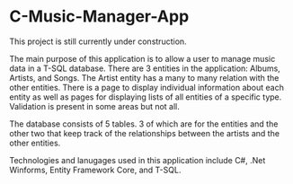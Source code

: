 # C-Music-Manager-App

This project is still currently under construction.


The main purpose of this application is to allow a user to manage music data in a T-SQL database. There are 3 entities in the application: Albums, Artists, and Songs. The Artist entity has a many to many relation with the other entities. There is a page to display individual information about each entity as well as pages for displaying lists of all entities of a specific type. Validation is present in some areas but not all.

The database consists of 5 tables. 3 of which are for the entities and the other two that keep track of the relationships between the artists and the other entities. 

Technologies and lanugages used in this application include C#, .Net Winforms, Entity Framework Core, and T-SQL. 
